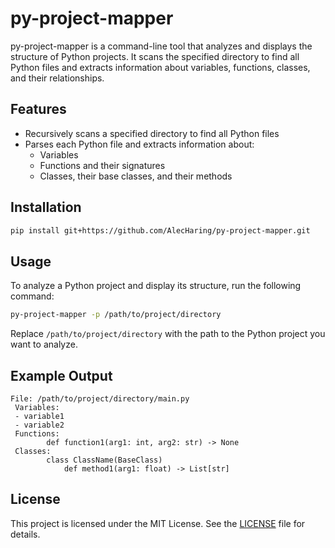 # py-project-mapper

py-project-mapper is a command-line tool that analyzes and displays the structure of Python projects. It scans the specified directory to find all Python files and extracts information about variables, functions, classes, and their relationships.

## Features

- Recursively scans a specified directory to find all Python files
- Parses each Python file and extracts information about:
  - Variables
  - Functions and their signatures
  - Classes, their base classes, and their methods

## Installation

```bash
pip install git+https://github.com/AlecHaring/py-project-mapper.git
```


## Usage

To analyze a Python project and display its structure, run the following command:
```bash
py-project-mapper -p /path/to/project/directory
```

Replace `/path/to/project/directory` with the path to the Python project you want to analyze.

## Example Output
```
File: /path/to/project/directory/main.py
 Variables:
 - variable1
 - variable2
 Functions:
        def function1(arg1: int, arg2: str) -> None
 Classes:
        class ClassName(BaseClass)
            def method1(arg1: float) -> List[str]
```


## License
This project is licensed under the MIT License. See the [LICENSE](LICENSE) file for details.

